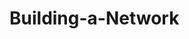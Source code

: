 # Building-a-Network
<!--This Lab was primarily done to build a network within Packet Tracer and show how clients and servers work together.-->
